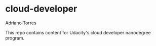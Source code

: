 # cloud-developer
Adriano Torres

This repo contains content for Udacity's cloud developer nanodegree program.
